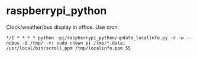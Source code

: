 raspberrypi_python
==================

Clock/weather/bus display in office.  Use cron:

    */1 * * * * python ~pi/raspberrypi_python/update_localinfo.py -r -w --nobus -d /tmp/ -v; sudo chown pi /tmp/*.data; /usr/local/bin/scroll_ppm /tmp/localinfo.ppm 55
